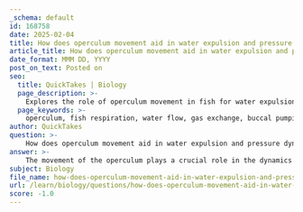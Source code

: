 ```yaml
---
_schema: default
id: 168758
date: 2025-02-04
title: How does operculum movement aid in water expulsion and pressure dynamics?
article_title: How does operculum movement aid in water expulsion and pressure dynamics?
date_format: MMM DD, YYYY
post_on_text: Posted on
seo:
  title: QuickTakes | Biology
  page_description: >-
    Explores the role of operculum movement in fish for water expulsion and pressure dynamics, highlighting its importance in respiration and gas exchange.
  page_keywords: >-
    operculum, fish respiration, water flow, gas exchange, buccal pumping, opercular pumping, pressure dynamics, gill function, oxygen uptake, aquatic life adaptation, physiology
author: QuickTakes
question: >-
    How does operculum movement aid in water expulsion and pressure dynamics?
answer: >-
    The movement of the operculum plays a crucial role in the dynamics of water flow and gas exchange in fish. The operculum, which is a bony flap covering the gills, functions not only as a protective structure but also as an integral part of the respiratory mechanism.\n\n### Mechanism of Operculum Movement\n\n1. **Buccal and Opercular Pumping**: Fish utilize a combination of buccal pumping (the opening and closing of the mouth) and opercular pumping (the opening and closing of the operculum) to facilitate water flow over the gills. When a fish opens its mouth, it creates a negative pressure in the buccal cavity, drawing water in. Simultaneously, the operculum is closed, which helps to build pressure in the gill chamber.\n\n2. **Pressure Dynamics**: Once the mouth closes, the operculum opens, allowing the built-up pressure to force water out over the gills. This coordinated action ensures a continuous flow of water, which is essential for effective gas exchange. The pressure created by the opercular movement is vital for pushing water across the gill filaments, where oxygen is absorbed and carbon dioxide is expelled.\n\n3. **Comparison to Human Breathing**: The pressure dynamics in fish are somewhat analogous to human breathing, where the diaphragm and rib cage create pressure changes to facilitate airflow into and out of the lungs. In fish, the operculum and buccal cavity work together to maintain a similar flow of water, ensuring that oxygen is efficiently extracted from the water.\n\n### Importance of Operculum Movement\n\n- **Efficient Gas Exchange**: The operculum's movement is essential for maintaining a constant flow of water over the gills, which is necessary for maximizing oxygen uptake and carbon dioxide removal. This is particularly important in aquatic environments where oxygen levels can be lower than in air.\n\n- **Adaptation to Aquatic Life**: The operculum's role in water expulsion and pressure dynamics is a key adaptation that allows fish to thrive in their aquatic habitats. It enables them to efficiently utilize the available oxygen in water, which is critical for their survival.\n\nIn summary, the operculum's movement is integral to the respiratory process in fish, facilitating water flow and ensuring effective gas exchange through pressure dynamics. Understanding this mechanism is essential for studying fish anatomy and physiology, as well as their adaptations to aquatic life.
subject: Biology
file_name: how-does-operculum-movement-aid-in-water-expulsion-and-pressure-dynamics.md
url: /learn/biology/questions/how-does-operculum-movement-aid-in-water-expulsion-and-pressure-dynamics
score: -1.0
---
```


&nbsp;